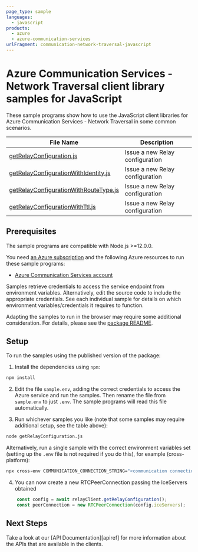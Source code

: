 ```yaml
---
page_type: sample
languages:
  - javascript
products:
  - azure
  - azure-communication-services
urlFragment: communication-network-traversal-javascript
---
```


# Azure Communication Services - Network Traversal client library samples for JavaScript

These sample programs show how to use the JavaScript client libraries for Azure Communication Services - Network Traversal in some common scenarios.

| **File Name**                                     | **Description**                 |
| ------------------------------------------------- | ------------------------------- |
| [getRelayConfiguration.js][getrelayconfiguration] | Issue a new Relay configuration |
| [getRelayConfigurationWithIdentity.js][getrelayconfiguration] | Issue a new Relay configuration |
| [getRelayConfigurationWithRouteType.js][getrelayconfiguration] | Issue a new Relay configuration |
| [getRelayConfigurationWithTtl.js][getrelayconfiguration] | Issue a new Relay configuration |

## Prerequisites

The sample programs are compatible with Node.js >=12.0.0.

You need [an Azure subscription][freesub] and the following Azure resources to run these sample programs:

- [Azure Communication Services account][createinstance_azurecommunicationservicesaccount]

Samples retrieve credentials to access the service endpoint from environment variables. Alternatively, edit the source code to include the appropriate credentials. See each individual sample for details on which environment variables/credentials it requires to function.

Adapting the samples to run in the browser may require some additional consideration. For details, please see the [package README][package].

## Setup

To run the samples using the published version of the package:

1. Install the dependencies using `npm`:

```bash
npm install
```

2. Edit the file `sample.env`, adding the correct credentials to access the Azure service and run the samples. Then rename the file from `sample.env` to just `.env`. The sample programs will read this file automatically.

3. Run whichever samples you like (note that some samples may require additional setup, see the table above):

```bash
node getRelayConfiguration.js
```

Alternatively, run a single sample with the correct environment variables set (setting up the `.env` file is not required if you do this), for example (cross-platform):

```bash
npx cross-env COMMUNICATION_CONNECTION_STRING="<communication connection string>" node getRelayConfiguration.js
```

4. You can now create a new RTCPeerConnection passing the IceServers obtained

```Javascript
    const config = await relayClient.getRelayConfiguration();
    const peerConnection = new RTCPeerConnection(config.iceServers);
```

## Next Steps

Take a look at our [API Documentation][apiref] for more information about the APIs that are available in the clients.

[getrelayconfiguration]: https://github.com/Azure/azure-sdk-for-js/blob/main/sdk/communication/communication-network-traversal/samples/v1/javascript/getRelayConfiguration.js
[freesub]: https://azure.microsoft.com/free/
[createinstance_azurecommunicationservicesaccount]: https://docs.microsoft.com/azure/communication-services/quickstarts/create-communication-resource
[package]: https://github.com/Azure/azure-sdk-for-js/tree/main/sdk/communication/communication-network-traversal/README.md
